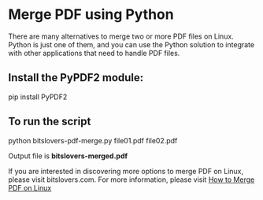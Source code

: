 # Merge PDF using Python

There are many alternatives to merge two or more PDF files on Linux. Python is just one of them, and you can use the Python solution to integrate with other applications that need to handle PDF files.

## Install the PyPDF2 module:
pip install PyPDF2

## To run the script
python bitslovers-pdf-merge.py file01.pdf file02.pdf

Output file is <b>bitslovers-merged.pdf</b>

If you are interested in discovering more options to merge PDF on Linux, please visit bitslovers.com.
For more information, please visit [How to Merge PDF on Linux](https://www.bitslovers.com/how-to-merge-pdf-on-linux/) 

